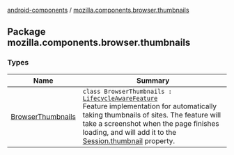 [android-components](../index.md) / [mozilla.components.browser.thumbnails](./index.md)

## Package mozilla.components.browser.thumbnails

### Types

| Name | Summary |
|---|---|
| [BrowserThumbnails](-browser-thumbnails/index.md) | `class BrowserThumbnails : `[`LifecycleAwareFeature`](../mozilla.components.support.base.feature/-lifecycle-aware-feature/index.md)<br>Feature implementation for automatically taking thumbnails of sites. The feature will take a screenshot when the page finishes loading, and will add it to the [Session.thumbnail](../mozilla.components.browser.session/-session/thumbnail.md) property. |
